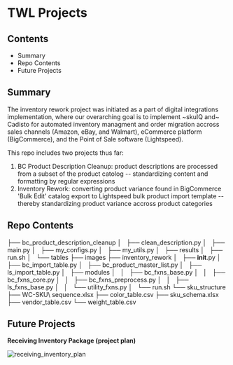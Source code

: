 # TWL Projects
## Contents

- Summary
- Repo Contents
- Future Projects

## Summary
The inventory rework project was initiated as a part of digital integrations implementation, where our overarching goal is to implement ~skuIQ and~ Cadisto for automated inventory managment and order migration accross sales channels (Amazon, eBay, and Walmart), eCommerce platform (BigCommerce), and the Point of Sale software (Lightspeed).

This repo includes two projects thus far:
1. BC Product Description Cleanup: product descriptions are processed from a subset of the product catolog -- standardizing content and formatting by regular expressions 
2. Inventory Rework: converting product variance found in BigCommerce 'Bulk Edit' catalog export to Lightspeed bulk product import template -- thereby standardizing product variance accross product categories

## Repo Contents

├── bc_product_description_cleanup
│   ├── clean_description.py
│   ├── main.py
│   ├── my_configs.py
│   ├── my_utils.py
│   ├── results
│   ├── run.sh
│   └── tables
├── images
├── inventory_rework
│   ├── __init__.py
│   ├── bc_import_table.py
│   ├── bc_product_master_list.py
│   ├── ls_import_table.py
│   ├── modules
│   │   ├── bc_fxns_base.py
│   │   ├── bc_fxns_core.py
│   │   ├── bc_fxns_preprocess.py
│   │   ├── ls_fxns_base.py
│   │   └── utility_fxns.py
│   └── run.sh
└── sku_structure
    ├── WC-SKU\ sequence.xlsx
    ├── color_table.csv
    ├── sku_schema.xlsx
    ├── vendor_table.csv
    └── weight_table.csv

## Future Projects

__Receiving Inventory Package (project plan)__

![receiving_inventory_plan](https://github.com/william-cass-wright/twl_inventory_rework/blob/master/images/receiving_inventory_plan.png)
